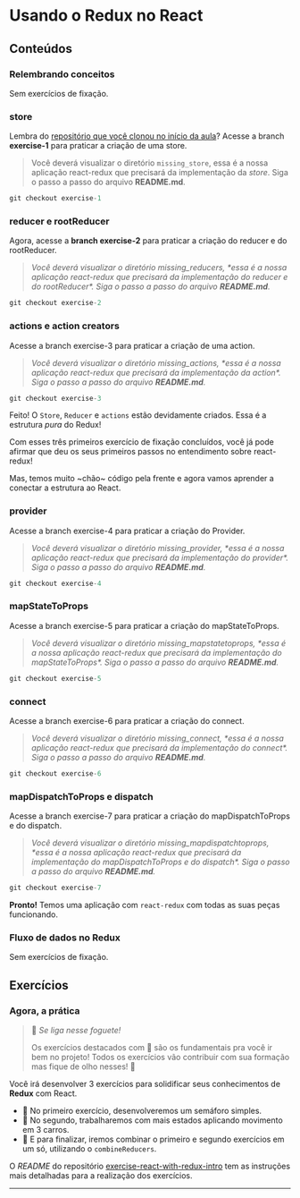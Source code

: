 # Usando o Redux no React

## Conteúdos

### Relembrando conceitos

Sem exercícios de fixação.

### store

Lembra do [repositório que você clonou no início da aula](https://github.com/tryber/exercises-redux-step-by-step)? Acesse a branch **exercise-1** para praticar a criação de uma store.

> Você deverá visualizar o diretório `missing_store`, essa é a nossa aplicação react-redux que precisará da implementação da *store*. Siga o passo a passo do arquivo **README.md**.

```jsx
git checkout exercise-1
```

### reducer e rootReducer

Agora, acesse a **branch exercise-2** para praticar a criação do reducer e do rootReducer.

> *Você deverá visualizar o diretório missing_reducers, \*essa é a nossa aplicação react-redux que precisará da implementação do reducer e do rootReducer\*. Siga o passo a passo do arquivo **README.md**.*

```jsx
git checkout exercise-2
```

### actions e action creators

Acesse a branch exercise-3 para praticar a criação de uma action.

> *Você deverá visualizar o diretório missing_actions, \*essa é a nossa aplicação react-redux que precisará da implementação da action\*. Siga o passo a passo do arquivo **README.md**.*

```jsx
git checkout exercise-3
```

Feito! O `Store`, `Reducer` e `actions` estão devidamente criados. Essa é a estrutura *pura* do Redux!

Com esses três primeiros exercício de fixação concluídos, você já pode afirmar que deu os seus primeiros passos no entendimento sobre react-redux!

Mas, temos muito ~chão~ código pela frente e agora vamos aprender a conectar a estrutura ao React.

### provider

Acesse a branch exercise-4 para praticar a criação do Provider.

> *Você deverá visualizar o diretório missing_provider, \*essa é a nossa aplicação react-redux que precisará da implementação do provider\*. Siga o passo a passo do arquivo **README.md**.*

```jsx
git checkout exercise-4
```

### mapStateToProps

Acesse a branch exercise-5 para praticar a criação do mapStateToProps.

> *Você deverá visualizar o diretório missing_mapstatetoprops, \*essa é a nossa aplicação react-redux que precisará da implementação do mapStateToProps\*. Siga o passo a passo do arquivo **README.md**.*

```jsx
git checkout exercise-5
```

### connect

Acesse a branch exercise-6 para praticar a criação do connect.

> *Você deverá visualizar o diretório missing_connect, \*essa é a nossa aplicação react-redux que precisará da implementação do connect\*. Siga o passo a passo do arquivo **README.md**.*

```jsx
git checkout exercise-6
```

### mapDispatchToProps e dispatch

Acesse a branch exercise-7 para praticar a criação do mapDispatchToProps e do dispatch.

> *Você deverá visualizar o diretório missing_mapdispatchtoprops, \*essa é a nossa aplicação react-redux que precisará da implementação do mapDispatchToProps e do dispatch\*. Siga o passo a passo do arquivo **README.md**.*

```jsx
git checkout exercise-7
```

**Pronto!** Temos uma aplicação com `react-redux` com todas as suas peças funcionando.

### Fluxo de dados no Redux

Sem exercícios de fixação.

## Exercícios

### Agora, a prática

> 🚀 *Se liga nesse foguete!*
>
> Os exercícios destacados com 🚀 são os fundamentais pra você ir bem no projeto! Todos os exercícios vão contribuir com sua formação mas fique de olho nesses! 👀

Você irá desenvolver 3 exercícios para solidificar seus conhecimentos de **Redux** com React.

- 🚀 No primeiro exercício, desenvolveremos um semáforo simples.
- 🚀 No segundo, trabalharemos com mais estados aplicando movimento em 3 carros.
- 🚀 E para finalizar, iremos combinar o primeiro e segundo exercícios em um só, utilizando o `combineReducers`.

O *README* do repositório [exercise-react-with-redux-intro](https://github.com/tryber/exercise-react-with-redux-intro) tem as instruções mais detalhadas para a realização dos exercícios.

---

